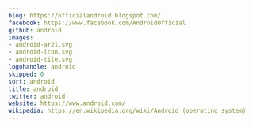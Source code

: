 ```yaml
---
blog: https://officialandroid.blogspot.com/
facebook: https://www.facebook.com/AndroidOfficial
github: android
images:
- android-ar21.svg
- android-icon.svg
- android-tile.svg
logohandle: android
skipped: 0
sort: android
title: android
twitter: android
website: https://www.android.com/
wikipedia: https://en.wikipedia.org/wiki/Android_(operating_system)
---
```

